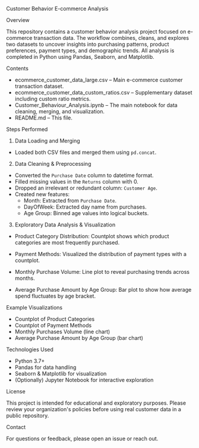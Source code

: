 Customer Behavior E-commerce Analysis

Overview

This repository contains a customer behavior analysis project focused on e-commerce transaction data. The workflow combines, cleans, and explores two datasets to uncover insights into purchasing patterns, product preferences, payment types, and demographic trends. All analysis is completed in Python using Pandas, Seaborn, and Matplotlib.

Contents

- ecommerce_customer_data_large.csv – Main e-commerce customer transaction dataset.
- ecommerce_customer_data_custom_ratios.csv – Supplementary dataset including custom ratio metrics.
- Customer_Behaviour_Analysis.ipynb – The main notebook for data cleaning, merging, and visualization.
- README.md – This file.

Steps Performed

1. Data Loading and Merging
- Loaded both CSV files and merged them using `pd.concat`.

2. Data Cleaning & Preprocessing
- Converted the `Purchase Date` column to datetime format.
- Filled missing values in the `Returns` column with 0.
- Dropped an irrelevant or redundant column: `Customer Age`.
- Created new features:
  - Month: Extracted from `Purchase Date`.
  - DayOfWeek: Extracted day name from purchases.
  - Age Group: Binned age values into logical buckets.

3. Exploratory Data Analysis & Visualization

- Product Category Distribution:
  Countplot shows which product categories are most frequently purchased.

- Payment Methods: 
  Visualized the distribution of payment types with a countplot.

- Monthly Purchase Volume:
  Line plot to reveal purchasing trends across months.

- Average Purchase Amount by Age Group: 
  Bar plot to show how average spend fluctuates by age bracket.

Example Visualizations

- Countplot of Product Categories
- Countplot of Payment Methods
- Monthly Purchases Volume (line chart)
- Average Purchase Amount by Age Group (bar chart)

Technologies Used

- Python 3.7+
- Pandas for data handling
- Seaborn & Matplotlib for visualization
- (Optionally) Jupyter Notebook for interactive exploration

License

This project is intended for educational and exploratory purposes. Please review your organization's policies before using real customer data in a public repository.

Contact

For questions or feedback, please open an issue or reach out.

